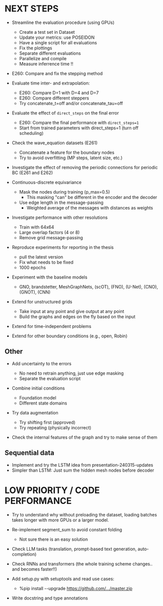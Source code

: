 # NEXT STEPS

- Streamline the evaluation procedure (using GPUs)
    * Create a test set in Dataset
    * Update your metrics: use POSEIDON
    * Have a single script for all evaluations
    * Fix the plottings
    * Separate different evaluations
    * Parallelize and compile
    * Measure inferrence time !!

- E260: Compare and fix the stepping method

- Evaluate time inter- and extrapolation:
    - E260: Compare D=1 with D=4 and D=7
    - E260: Compare different steppers
    * Try concatenate_t=off and/or concatenate_tau=off

- Evaluate the effect of `direct_steps` on the final error
    - E260: Compare the final performance with `direct_steps=1`
    * Start from trained parameters with direct_steps=1 (turn off scheduling)

- Check the wave_equation datasets (E261)
    * Concatenate a feature for the boundary nodes
    * Try to avoid overfitting (MP steps, latent size, etc.)

- Investigate the effect of removing the periodic connections for periodic BC (E261 and E262)

- Continuous-discrete equivariance
    * Mask the nodes during training (p_max=0.5)
        - This masking "can" be different in the encoder and the decoder
    * Use edge length in the message-passing
        - Weighted average of the messages with distances as weights

- Investigate performance with other resolutions
    * Train with 64x64
    * Large overlap factors (4 or 8)
    * Remove grid message-passing

- Reproduce experiments for reporting in the thesis
    * pull the latest version
    * Fix what needs to be fixed
    * 1000 epochs

- Experiment with the baseline models
    - GNO, brandstetter, MeshGraphNets, (scOT), (FNO), (U-Net), (CNO), (GNOT), (CNN)

- Extend for unstructured grids
    - Take input at any point and give output at any point
    - Build the graphs and edges on the fly based on the input
- Extend for time-independent problems
- Extend for other boundary conditions (e.g., open, Robin)

## Other
- Add uncertainty to the errors
    * No need to retrain anything, just use edge masking
    - Separate the evaluation script

- Combine initial conditions
    * Foundation model
    * Different state domains

- Try data augmentation
    - Try shifting first (approved)
    - Try repeating (physically incorrect)

- Check the internal features of the graph and try to make sense of them

## Sequential data
- Implement and try the LSTM idea from presentation-240315-updates
- Simpler than LSTM: Just sum the hidden mesh nodes before decoder

# LOW PRIORITY / CODE PERFORMANCE

- Try to understand why without preloading the dataset, loading batches takes longer with more GPUs or a larger model.

- Re-implement segment_sum to avoid constant folding
    - Not sure there is an easy solution

- Check LLM tasks (translation, prompt-based text generation, auto-completion)
- Check RNNs and transformers (the whole training scheme changes.. and becomes faster!!)

- Add setup.py with setuptools and read use cases:
    - %pip install --upgrade https://github.com/.../master.zip

- Write docstring and type annotations
